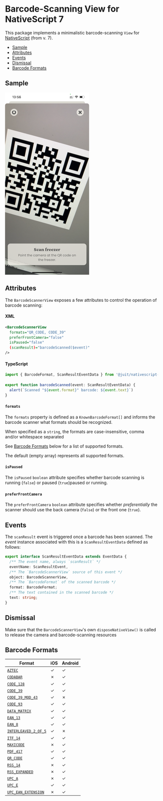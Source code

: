 # Barcode-Scanning View for NativeScript 7

This package implements a minimalistic barcode-scanning `View` for
[NativeScript](https://nativescript.org/) (from v. 7).

* [Sample](#sample)
* [Attributes](#attributes)
* [Events](#events)
* [Dismissal](#dismissal)
* [Barcode Formats](#barcode-formats)

## Sample

![Sample](./sample.png)


## Attributes

The `BarcodeScannerView` exposes a few attributes to control the operation of
barcode scanning:

#### XML

```xml
<BarcodeScannerView
  formats="QR_CODE, CODE_39"
  preferFrontCamera="false"
  isPaused="false"
  (scanResult)="barcodeScanned($event)"
/>
```

#### TypeScript

```typescript
import { BarcodeFormat, ScanResultEventData } from '@juit/nativescript-barcodeview'

export function barcodeScanned(event: ScanResultEventData) {
  alert(`Scanned "${event.format}" barcode: ${event.text}`)
}
```

#### `formats`

The `formats` property is defined as a `KnownBarcodeFormat[]` and informs the
barcode scanner what formats should be recognized.

When specified as a `string`, the formats are case-insensitive, comma and/or
whitespace separated

See [Barcode Formats](#barcode-formats) below for a list of supported formats.

The default (empty array) represents all supported formats.

#### `isPaused`

The `isPaused` `boolean` attribute specifies whether barcode scanning is
running (`false`) or paused (`true`)paused or running.

#### `preferFrontCamera`

The `preferFrontCamera` `boolean` attribute specifies whether _preferentially_
the scanner should use the back camera (`false`) or the front one (`true`).


## Events

The `scanResult` event is triggered once a barcode has been scanned. The _event_
instance associated with this is a `ScanResultEventData` defined as follows:

```typescript
export interface ScanResultEventData extends EventData {
  /** The event name, always `scanResult` */
  eventName: ScanResultEvent,
  /** The `BarcodeScannerView` source of this event */
  object: BarcodeScannerView,
  /** The `BarcodeFormat` of the scanned barcode */
  format: BarcodeFormat;
  /** The text contained in the scanned barcode */
  text: string;
}
```

## Dismissal

Make sure that the `BarcodeScannerView`'s own `disposeNativeView()` is called
to release the camera and barcode-scanning resources


## Barcode Formats

| Format                    | iOS     | Android |
| ------------------------- | ------- | ------- |
| [`AZTEC`][A]              |    ✓    |    ✓    |
| [`CODABAR`][B]            |    ✗    |    ✓    |
| [`CODE_128`][C]           |    ✓    |    ✓    |
| [`CODE_39`][D]            |    ✓    |    ✓    |
| [`CODE_39_MOD_43`][E]     |    ✓    |    ✗    |
| [`CODE_93`][F]            |    ✓    |    ✓    |
| [`DATA_MATRIX`][G]        |    ✓    |    ✓    |
| [`EAN_13`][H]             |    ✓    |    ✓    |
| [`EAN_8`][I]              |    ✓    |    ✓    |
| [`INTERLEAVED_2_OF_5`][J] |    ✓    |    ✗    |
| [`ITF_14`][K]             |    ✓    |    ✓    |
| [`MAXICODE`][L]           |    ✗    |    ✓    |
| [`PDF_417`][M]            |    ✓    |    ✓    |
| [`QR_CODE`][N]            |    ✓    |    ✓    |
| [`RSS_14`][O]             |    ✗    |    ✓    |
| [`RSS_EXPANDED`][P]       |    ✗    |    ✓    |
| [`UPC_A`][Q]              |    ✗    |    ✓    |
| [`UPC_E`][R]              |    ✓    |    ✓    |
| [`UPC_EAN_EXTENSION`][S]  |    ✗    |    ✓    |



[A]: https://en.wikipedia.org/wiki/Aztec_Code
[B]: https://en.wikipedia.org/wiki/Codabar
[C]: https://en.wikipedia.org/wiki/Code_128
[D]: https://en.wikipedia.org/wiki/Code_39
[E]: https://en.wikipedia.org/wiki/Code_39#Code_39_mod_43
[F]: https://en.wikipedia.org/wiki/Code_93
[G]: https://en.wikipedia.org/wiki/Data_Matrix
[H]: https://en.wikipedia.org/wiki/EAN-13
[I]: https://en.wikipedia.org/wiki/EAN-8
[J]: https://en.wikipedia.org/wiki/Interleaved_2_of_5
[K]: https://en.wikipedia.org/wiki/ITF-14
[L]: https://en.wikipedia.org/wiki/MaxiCode
[M]: https://en.wikipedia.org/wiki/PDF417
[N]: https://en.wikipedia.org/wiki/QR_code
[O]: https://en.wikipedia.org/wiki/GS1_DataBar
[P]: https://en.wikipedia.org/wiki/GS1_DataBar
[Q]: https://en.wikipedia.org/wiki/Universal_Product_Code
[R]: https://en.wikipedia.org/wiki/Universal_Product_Code#UPC-E
[S]: https://en.wikipedia.org/wiki/Universal_Product_Code
